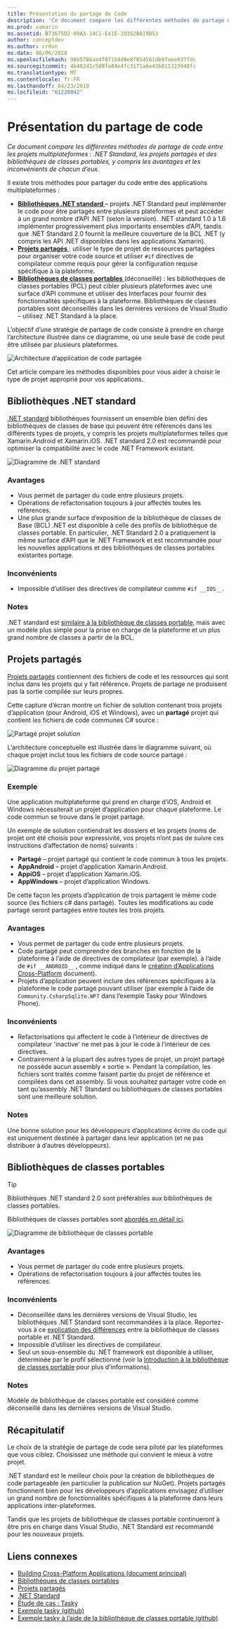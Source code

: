 ```yaml
---
title: Présentation du partage de Code
description: 'Ce document compare les différentes méthodes de partage de code entre les projets multiplateformes : Partagé projets, bibliothèques de classes portables et .NET Standard, y compris les avantages et les inconvénients de chacun d’eux.'
ms.prod: xamarin
ms.assetid: B73675D2-09A3-14C1-E41E-20352B819B53
author: conceptdev
ms.author: crdun
ms.date: 08/06/2018
ms.openlocfilehash: 98b5786ae4f071b4d8e8f854561db97aee037fdc
ms.sourcegitcommit: 4b402d1c508fa84e4fc3171a6e43b811323948fc
ms.translationtype: MT
ms.contentlocale: fr-FR
ms.lasthandoff: 04/23/2019
ms.locfileid: "61228042"
---
```

# <a name="sharing-code-overview"></a>Présentation du partage de code

_Ce document compare les différentes méthodes de partage de code entre les projets multiplateformes : .NET Standard, les projets partagés et des bibliothèques de classes portables, y compris les avantages et les inconvénients de chacun d’eux._

Il existe trois méthodes pour partager du code entre des applications multiplateformes :

- [**Bibliothèques .NET standard** ](#Net_Standard) – projets .NET Standard peut implémenter le code pour être partagés entre plusieurs plateformes et peut accéder à un grand nombre d’API .NET (selon la version). .NET standard 1.0 à 1.6 implémenter progressivement plus importants ensembles d’API, tandis que .NET Standard 2.0 fournit la meilleure couverture de la BCL .NET (y compris les API .NET disponibles dans les applications Xamarin).
- [**Projets partagés** ](#Shared_Projects) : utiliser le type de projet de ressources partagées pour organiser votre code source et utiliser `#if` directives de compilateur comme requis pour gérer la configuration requise spécifique à la plateforme.
- [**Bibliothèques de classes portables** ](#Portable_Class_Libraries) (déconseillé) : les bibliothèques de classes portables (PCL) peut cibler plusieurs plateformes avec une surface d’API commune et utiliser des Interfaces pour fournir des fonctionnalités spécifiques à la plateforme. Bibliothèques de classes portables sont déconseillés dans les dernières versions de Visual Studio &ndash; utilisez .NET Standard à la place.

L’objectif d’une stratégie de partage de code consiste à prendre en charge l’architecture illustrée dans ce diagramme, où une seule base de code peut être utilisée par plusieurs plateformes.

 ![Architecture d’application de code partagée](code-sharing-images/conceptualarchitecture.png "code application architecture partagée")

Cet article compare les méthodes disponibles pour vous aider à choisir le type de projet approprié pour vos applications.

<a name="Net_Standard" />

## <a name="net-standard-libraries"></a>Bibliothèques .NET standard

[.NET standard](~/cross-platform/app-fundamentals/net-standard.md) bibliothèques fournissent un ensemble bien défini des bibliothèques de classes de base qui peuvent être référencés dans les différents types de projets, y compris les projets multiplateformes telles que Xamarin.Android et Xamarin.iOS. .NET standard 2.0 est recommandé pour optimiser la compatibilité avec le code .NET Framework existant.

![Diagramme de .NET standard](code-sharing-images/netstandard.png "diagramme .NET Standard")

### <a name="benefits"></a>Avantages

- Vous permet de partager du code entre plusieurs projets.
- Opérations de refactorisation toujours à jour affectés toutes les références.
- Une plus grande surface d’exposition de la bibliothèque de classes de Base (BCL) .NET est disponible à celle des profils de bibliothèque de classes portable. En particulier, .NET Standard 2.0 a pratiquement la même surface d’API que le .NET Framework et est recommandée pour les nouvelles applications et des bibliothèques de classes portables existantes portage.

### <a name="disadvantages"></a>Inconvénients

- Impossible d’utiliser des directives de compilateur comme `#if __IOS__`.

### <a name="remarks"></a>Notes

.NET standard est [similaire à la bibliothèque de classes portable](https://docs.microsoft.com/dotnet/standard/net-standard#comparison-to-portable-class-libraries), mais avec un modèle plus simple pour la prise en charge de la plateforme et un plus grand nombre de classes à partir de la BCL.

<a name="Shared_Projects" />

## <a name="shared-projects"></a>Projets partagés

[Projets partagés](~/cross-platform/app-fundamentals/shared-projects.md) contiennent des fichiers de code et les ressources qui sont inclus dans les projets qui y fait référence. Projets de partage ne produisent pas la sortie compilée sur leurs propres.

Cette capture d’écran montre un fichier de solution contenant trois projets d’application (pour Android, iOS et Windows), avec un **partagé** projet qui contient les fichiers de code communes C# source :

![Partagé projet solution](code-sharing-images/sharedsolution.png "partagé solution du projet")

L’architecture conceptuelle est illustrée dans le diagramme suivant, où chaque projet inclut tous les fichiers de code source partagé :

![Diagramme du projet partagé](code-sharing-images/sharedassetproject.png "diagramme du projet partagé")

### <a name="example"></a>Exemple

Une application multiplateforme qui prend en charge d’iOS, Android et Windows nécessiterait un projet d’application pour chaque plateforme. Le code commun se trouve dans le projet partagé.

Un exemple de solution contiendrait les dossiers et les projets (noms de projet ont été choisis pour expressivité, vos projets n’ont pas de suivre ces instructions d’affectation de noms) suivants :

- **Partagé** – projet partagé qui contient le code commun à tous les projets.
- **AppAndroid** – projet d’application Xamarin.Android.
- **AppiOS** – projet d’application Xamarin.iOS.
- **AppWindows** – projet d’application Windows.

De cette façon les projets d’application de trois partagent le même code source (les fichiers c# dans partagé). Toutes les modifications au code partagé seront partagées entre toutes les trois projets.

### <a name="benefits"></a>Avantages

- Vous permet de partager du code entre plusieurs projets.
- Code partagé peut comprendre des branches en fonction de la plateforme à l’aide de directives de compilateur (par exemple). à l’aide de `#if __ANDROID__` , comme indiqué dans le [création d’Applications Cross-Platform](~/cross-platform/app-fundamentals/building-cross-platform-applications/index.md) document).
- Projets d’application peuvent inclure des références spécifiques à la plateforme le code partagé pouvant utiliser (par exemple à l’aide de `Community.CsharpSqlite.WP7` dans l’exemple Tasky pour Windows Phone).

### <a name="disadvantages"></a>Inconvénients

- Refactorisations qui affectent le code à l’intérieur de directives de compilateur 'inactive' ne met pas à jour le code à l’intérieur de ces directives.
- Contrairement à la plupart des autres types de projet, un projet partagé ne possède aucun assembly « sortie ». Pendant la compilation, les fichiers sont traités comme faisant partie du projet de référence et compilées dans cet assembly. Si vous souhaitez partager votre code en tant qu’assembly .NET Standard ou bibliothèques de classes portables sont une meilleure solution.

<a name="Shared_Remarks" />

### <a name="remarks"></a>Notes

Une bonne solution pour les développeurs d’applications écrire du code qui est uniquement destinée à partager dans leur application (et ne pas distribuer à d’autres développeurs).

<a name="Portable_Class_Libraries" />

## <a name="portable-class-libraries"></a>Bibliothèques de classes portables

> [!TIP]
> Bibliothèques .NET standard 2.0 sont préférables aux bibliothèques de classes portables.

Bibliothèques de classes portables sont [abordés en détail ici](~/cross-platform/app-fundamentals/pcl.md).

![Diagramme de bibliothèque de classes portable](code-sharing-images/portableclasslibrary.png "diagramme de bibliothèque de classes Portable")

### <a name="benefits"></a>Avantages

- Vous permet de partager du code entre plusieurs projets.
- Opérations de refactorisation toujours à jour affectés toutes les références.

### <a name="disadvantages"></a>Inconvénients

- Déconseillée dans les dernières versions de Visual Studio, les bibliothèques .NET Standard sont recommandées à la place. Reportez-vous à ce [explication des différences](https://docs.microsoft.com/dotnet/standard/net-standard#comparison-to-portable-class-libraries) entre la bibliothèque de classes portable et .NET Standard.
- Impossible d’utiliser les directives de compilateur.
- Seul un sous-ensemble du .NET framework est disponible à utiliser, déterminée par le profil sélectionné (voir la [Introduction à la bibliothèque de classes portable](~/cross-platform/app-fundamentals/pcl.md) pour plus d’informations).

### <a name="remarks"></a>Notes

Modèle de bibliothèque de classes portable est considéré comme déconseillé dans les dernières versions de Visual Studio.

## <a name="summary"></a>Récapitulatif

Le choix de la stratégie de partage de code sera piloté par les plateformes que vous ciblez. Choisissez une méthode qui convient le mieux à votre projet.

.NET standard est le meilleur choix pour la création de bibliothèques de code partageable (en particulier la publication sur NuGet). Projets partagés fonctionnent bien pour les développeurs d’applications envisagez d’utiliser un grand nombre de fonctionnalités spécifiques à la plateforme dans leurs applications inter-plateformes.

Tandis que les projets de bibliothèque de classes portable continueront à être pris en charge dans Visual Studio, .NET Standard est recommandé pour les nouveaux projets.

## <a name="related-links"></a>Liens connexes

- [Building Cross-Platform Applications (document principal)](~/cross-platform/app-fundamentals/building-cross-platform-applications/index.md)
- [Bibliothèques de classes portables](~/cross-platform/app-fundamentals/pcl.md)
- [Projets partagés](~/cross-platform/app-fundamentals/shared-projects.md)
- [.NET Standard](~/cross-platform/app-fundamentals/net-standard.md)
- [Étude de cas : Tasky](~/cross-platform/app-fundamentals/building-cross-platform-applications/case-study-tasky.md)
- [Exemple tasky (github)](https://github.com/xamarin/mobile-samples/tree/master/Tasky)
- [Exemple tasky à l’aide de la bibliothèque de classes portable (github)](https://github.com/xamarin/mobile-samples/tree/master/TaskyPortable)
